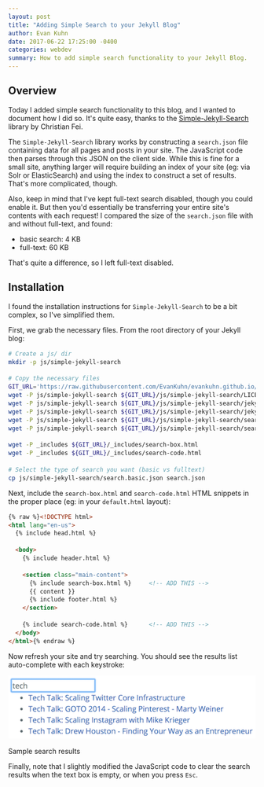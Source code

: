 ```yaml
---
layout: post
title: "Adding Simple Search to your Jekyll Blog"
author: Evan Kuhn
date: 2017-06-22 17:25:00 -0400
categories: webdev
summary: How to add simple search functionality to your Jekyll Blog.
---
```


## Overview

Today I added simple search functionality to this blog, and I wanted to document how I did so.  It's quite easy, thanks to the [Simple-Jekyll-Search](https://github.com/christian-fei/Simple-Jekyll-Search) library by Christian Fei.

The `Simple-Jekyll-Search` library works by constructing a `search.json` file containing data for all pages and posts in your site.  The JavaScript code then parses through this JSON on the client side. While this is fine for a small site, anything larger will require building an index of your site (eg: via Solr or ElasticSearch) and using the index to construct a set of results. That's more complicated, though.

Also, keep in mind that I've kept full-text search disabled, though you could enable it. But then you'd essentially be transferring your entire site's contents with each request! I compared the size of the `search.json` file with and without full-text, and found:

- basic search: 4 KB
- full-text: 60 KB

That's quite a difference, so I left full-text disabled.

## Installation

I found the installation instructions for `Simple-Jekyll-Search` to be a bit complex, so I've simplified them.

First, we grab the necessary files.  From the root directory of your Jekyll blog:

```bash
# Create a js/ dir
mkdir -p js/simple-jekyll-search

# Copy the necessary files
GIT_URL='https://raw.githubusercontent.com/EvanKuhn/evankuhn.github.io/master'
wget -P js/simple-jekyll-search ${GIT_URL}/js/simple-jekyll-search/LICENSE.md
wget -P js/simple-jekyll-search ${GIT_URL}/js/simple-jekyll-search/jekyll-search.js
wget -P js/simple-jekyll-search ${GIT_URL}/js/simple-jekyll-search/jekyll-search.min.js
wget -P js/simple-jekyll-search ${GIT_URL}/js/simple-jekyll-search/search.basic.json
wget -P js/simple-jekyll-search ${GIT_URL}/js/simple-jekyll-search/search.fulltext.json

wget -P _includes ${GIT_URL}/_includes/search-box.html
wget -P _includes ${GIT_URL}/_includes/search-code.html

# Select the type of search you want (basic vs fulltext)
cp js/simple-jekyll-search/search.basic.json search.json
```

Next, include the `search-box.html` and `search-code.html` HTML snippets in the proper place (eg: in your `default.html` layout):

```html
{% raw %}<!DOCTYPE html>
<html lang="en-us">
  {% include head.html %}

  <body>
    {% include header.html %}

    <section class="main-content">
      {% include search-box.html %}     <!-- ADD THIS -->
      {{ content }}
      {% include footer.html %}
    </section>

    {% include search-code.html %}      <!-- ADD THIS -->
  </body>
</html>{% endraw %}
```

Now refresh your site and try searching. You should see the results list auto-complete with each keystroke:

<div class="centered-image">
<img src="/images/sample_search_results.png" alt="">
<p>Sample search results</p>
</div>

Finally, note that I slightly modified the JavaScript code to clear the search results when the text box is empty, or when you press `Esc`.
